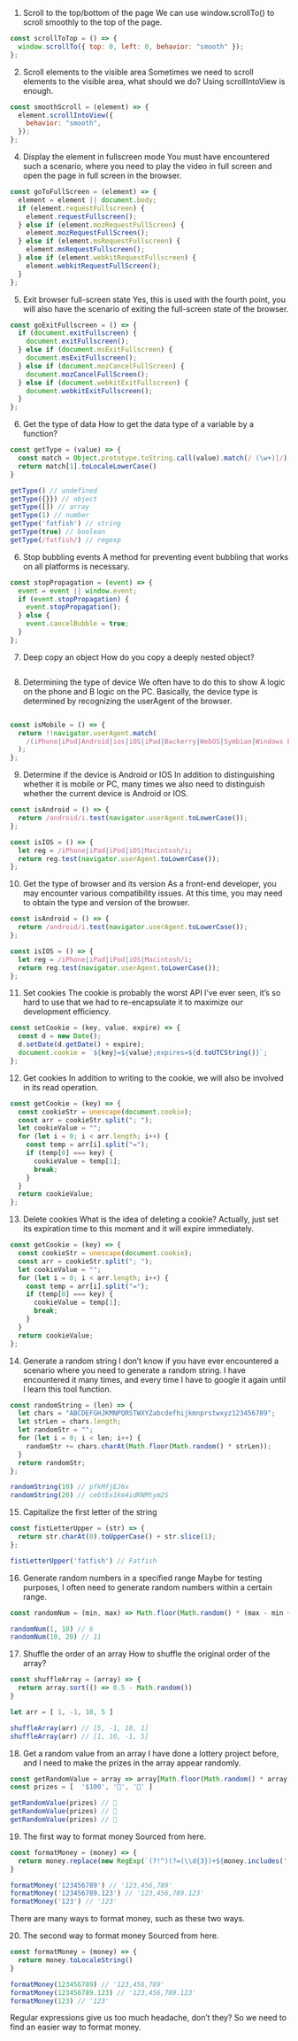 1. Scroll to the top/bottom of the page
We can use window.scrollTo() to scroll smoothly to the top of the page.

```js
const scrollToTop = () => {
  window.scrollTo({ top: 0, left: 0, behavior: "smooth" });
};
```

2. Scroll elements to the visible area
Sometimes we need to scroll elements to the visible area, what should we do? Using scrollIntoView is enough.

```js
const smoothScroll = (element) => {
  element.scrollIntoView({
    behavior: "smooth",
  });
};
```

4. Display the element in fullscreen mode
You must have encountered such a scenario, where you need to play the video in full screen and open the page in full screen in the browser.

```js
const goToFullScreen = (element) => {
  element = element || document.body;
  if (element.requestFullscreen) {
    element.requestFullscreen();
  } else if (element.mozRequestFullScreen) {
    element.mozRequestFullScreen();
  } else if (element.msRequestFullscreen) {
    element.msRequestFullscreen();
  } else if (element.webkitRequestFullscreen) {
    element.webkitRequestFullScreen();
  }
};
```


5. Exit browser full-screen state
Yes, this is used with the fourth point, you will also have the scenario of exiting the full-screen state of the browser.

```js
const goExitFullscreen = () => {
  if (document.exitFullscreen) {
    document.exitFullscreen();
  } else if (document.msExitFullscreen) {
    document.msExitFullscreen();
  } else if (document.mozCancelFullScreen) {
    document.mozCancelFullScreen();
  } else if (document.webkitExitFullscreen) {
    document.webkitExitFullscreen();
  }
};
```


6. Get the type of data
How to get the data type of a variable by a function?

```js
const getType = (value) => {
  const match = Object.prototype.toString.call(value).match(/ (\w+)]/)
  return match[1].toLocaleLowerCase()
}

getType() // undefined
getType({}}) // object
getType([]) // array
getType(1) // number
getType('fatfish') // string
getType(true) // boolean
getType(/fatfish/) // regexp
```


6. Stop bubbling events
A method for preventing event bubbling that works on all platforms is necessary.

```js
const stopPropagation = (event) => {
  event = event || window.event;
  if (event.stopPropagation) {
    event.stopPropagation();
  } else {
    event.cancelBubble = true;
  }
};
```


7. Deep copy an object
How do you copy a deeply nested object?

```js

```


8. Determining the type of device
We often have to do this to show A logic on the phone and B logic on the PC. Basically, the device type is determined by recognizing the userAgent of the browser.

```js

const isMobile = () => {
  return !!navigator.userAgent.match(
    /(iPhone|iPod|Android|ios|iOS|iPad|Backerry|WebOS|Symbian|Windows Phone|Phone)/i
  );
};
```


9. Determine if the device is Android or IOS
In addition to distinguishing whether it is mobile or PC, many times we also need to distinguish whether the current device is Android or IOS.

```js
const isAndroid = () => {
  return /android/i.test(navigator.userAgent.toLowerCase());
};

const isIOS = () => {
  let reg = /iPhone|iPad|iPod|iOS|Macintosh/i;
  return reg.test(navigator.userAgent.toLowerCase());
};
```


10. Get the type of browser and its version
As a front-end developer, you may encounter various compatibility issues. At this time, you may need to obtain the type and version of the browser.

```js
const isAndroid = () => {
  return /android/i.test(navigator.userAgent.toLowerCase());
};

const isIOS = () => {
  let reg = /iPhone|iPad|iPod|iOS|Macintosh/i;
  return reg.test(navigator.userAgent.toLowerCase());
};
```


11. Set cookies
The cookie is probably the worst API I’ve ever seen, it’s so hard to use that we had to re-encapsulate it to maximize our development efficiency.

```js
const setCookie = (key, value, expire) => {
  const d = new Date();
  d.setDate(d.getDate() + expire);
  document.cookie = `${key}=${value};expires=${d.toUTCString()}`;
};
```


12. Get cookies
In addition to writing to the cookie, we will also be involved in its read operation.

```js
const getCookie = (key) => {
  const cookieStr = unescape(document.cookie);
  const arr = cookieStr.split("; ");
  let cookieValue = "";
  for (let i = 0; i < arr.length; i++) {
    const temp = arr[i].split("=");
    if (temp[0] === key) {
      cookieValue = temp[1];
      break;
    }
  }
  return cookieValue;
};
```


13. Delete cookies
What is the idea of deleting a cookie? Actually, just set its expiration time to this moment and it will expire immediately.

```js
const getCookie = (key) => {
  const cookieStr = unescape(document.cookie);
  const arr = cookieStr.split("; ");
  let cookieValue = "";
  for (let i = 0; i < arr.length; i++) {
    const temp = arr[i].split("=");
    if (temp[0] === key) {
      cookieValue = temp[1];
      break;
    }
  }
  return cookieValue;
};
```


14. Generate a random string
I don’t know if you have ever encountered a scenario where you need to generate a random string. I have encountered it many times, and every time I have to google it again until I learn this tool function.

```js
const randomString = (len) => {
  let chars = "ABCDEFGHJKMNPQRSTWXYZabcdefhijkmnprstwxyz123456789";
  let strLen = chars.length;
  let randomStr = "";
  for (let i = 0; i < len; i++) {
    randomStr += chars.charAt(Math.floor(Math.random() * strLen));
  }
  return randomStr;
};

randomString(10) // pfkMfjEJ6x
randomString(20) // ce6tEx1km4idRNMtym2S
```


15. Capitalize the first letter of the string
```js
const fistLetterUpper = (str) => {
  return str.charAt(0).toUpperCase() + str.slice(1);
};

fistLetterUpper('fatfish') // Fatfish
```

16. Generate random numbers in a specified range
Maybe for testing purposes, I often need to generate random numbers within a certain range.

```js
const randomNum = (min, max) => Math.floor(Math.random() * (max - min + 1)) + min;

randomNum(1, 10) // 6
randomNum(10, 20) // 11
```


17. Shuffle the order of an array
How to shuffle the original order of the array?

```js
const shuffleArray = (array) => {
  return array.sort(() => 0.5 - Math.random())
}

let arr = [ 1, -1, 10, 5 ]

shuffleArray(arr) // [5, -1, 10, 1]
shuffleArray(arr) // [1, 10, -1, 5]
```


18. Get a random value from an array
I have done a lottery project before, and I need to make the prizes in the array appear randomly.

```js
const getRandomValue = array => array[Math.floor(Math.random() * array.length)]; 
const prizes = [  '$100', '🍫', '🍔' ]

getRandomValue(prizes) // 🍫
getRandomValue(prizes) // 🍔
getRandomValue(prizes) // 🍫
```


19. The first way to format money
Sourced from here.

```js
const formatMoney = (money) => {
  return money.replace(new RegExp(`(?!^)(?=(\\d{3})+${money.includes('.') ? '\\.' : '$'})`, 'g'), ',')  
}

formatMoney('123456789') // '123,456,789'
formatMoney('123456789.123') // '123,456,789.123'
formatMoney('123') // '123'
```

There are many ways to format money, such as these two ways.


20. The second way to format money
Sourced from here.

```js
const formatMoney = (money) => {
  return money.toLocaleString()
}

formatMoney(123456789) // '123,456,789'
formatMoney(123456789.123) // '123,456,789.123'
formatMoney(123) // '123'
```

Regular expressions give us too much headache, don’t they? So we need to find an easier way to format money.



